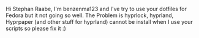 Hi Stephan Raabe, I'm benzenma123 and I've try to use your dotfiles for Fedora but it not going so well. The Problem is hyprlock, hyprland, Hyprpaper (and other stuff for hyprland) cannot be install when I use your scripts so please fix it :)
